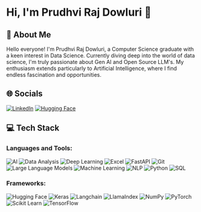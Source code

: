 # Hi, I'm Prudhvi Raj Dowluri 👋

## 🚀 About Me
Hello everyone! I'm Prudhvi Raj Dowluri, a Computer Science graduate with a keen interest in Data Science. Currently diving deep into the world of data science, I'm truly passionate about Gen AI and Open Source LLM's. My enthusiasm extends particularly to Artificial Intelligence, where I find endless fascination and opportunities.

## 🌐 Socials
[![LinkedIn](https://img.shields.io/badge/-LinkedIn-blue)](https://www.linkedin.com/in/prudhvi-raj-dowluri-412616221/)
[![Hugging Face](https://img.shields.io/badge/-HuggingFace-yellow)](https://huggingface.co/prudhvirajdowluri)


## 💻 Tech Stack

### Languages and Tools:
![AI](https://img.shields.io/badge/-AI-blue) 
![Data Analysis](https://img.shields.io/badge/-Data%20Analysis-orange) 
![Deep Learning](https://img.shields.io/badge/-Deep%20Learning-blue) 
![Excel](https://img.shields.io/badge/-Excel-green) 
![FastAPI](https://img.shields.io/badge/-FastAPI-lightgreen) 
![Git](https://img.shields.io/badge/-Git-red) 
![Large Language Models](https://img.shields.io/badge/-Large%20Language%20Models-yellow) 
![Machine Learning](https://img.shields.io/badge/-Machine%20Learning-blue)
![NLP](https://img.shields.io/badge/-NLP-blue) 
![Python](https://img.shields.io/badge/-Python-yellow) 
![SQL](https://img.shields.io/badge/-SQL-blue)

### Frameworks:
 ![Hugging Face](https://img.shields.io/badge/-Hugging%20Face-yellow)
 ![Keras](https://img.shields.io/badge/-Keras-red)
 ![Langchain](https://img.shields.io/badge/-Langchain-blue) 
 ![LlamaIndex](https://img.shields.io/badge/LlamaIndex-red) 
 ![NumPy](https://img.shields.io/badge/-NumPy-lightblue) 
 ![PyTorch](https://img.shields.io/badge/-PyTorch-red) 
 ![Scikit Learn](https://img.shields.io/badge/-Scikit%20Learn-orange) 
 ![TensorFlow](https://img.shields.io/badge/-TensorFlow-orange)
